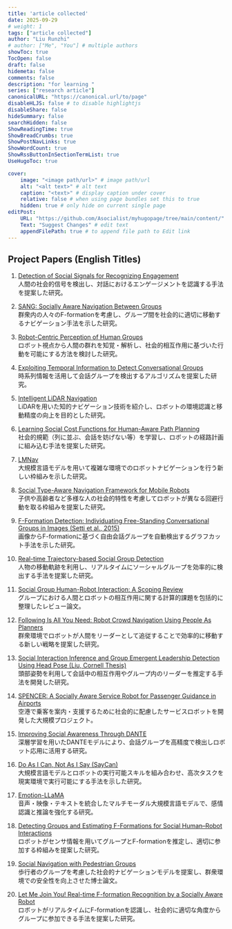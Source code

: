 ```yaml
---
title: 'article collected'
date: 2025-09-29
# weight: 1
tags: ["article collected"]
author: "Liu Runzhi"
# author: ["Me", "You"] # multiple authors
showToc: true
TocOpen: false
draft: false
hidemeta: false
comments: false
description: "for learning "
series: ["research article"]
canonicalURL: "https://canonical.url/to/page"
disableHLJS: false # to disable highlightjs
disableShare: false
hideSummary: false
searchHidden: false
ShowReadingTime: true
ShowBreadCrumbs: true
ShowPostNavLinks: true
ShowWordCount: true
ShowRssButtonInSectionTermList: true
UseHugoToc: true

cover:
    image: "<image path/url>" # image path/url
    alt: "<alt text>" # alt text
    caption: "<text>" # display caption under cover
    relative: false # when using page bundles set this to true
    hidden: true # only hide on current single page
editPost:
    URL: "https://github.com/Asocialist/myhugopage/tree/main/content/"
    Text: "Suggest Changes" # edit text
    appendFilePath: true # to append file path to Edit link
---
```



## Project Papers (English Titles)

1. [Detection of Social Signals for Recognizing Engagement](/pdfs/Detection%20of%20social%20signals%20for%20recognizing%20engagement.pdf)  
   人間の社会的信号を検出し、対話におけるエンゲージメントを認識する手法を提案した研究。

2. [SANG: Socially Aware Navigation Between Groups](/pdfs/SANGSocially%20Aware%20Navigation%20Between%20Groups.pdf)  
   群衆内の人々のF-formationを考慮し、グループ間を社会的に適切に移動するナビゲーション手法を示した研究。

3. [Robot-Centric Perception of Human Groups](/pdfs/Robot-Centric%20Perception%20of%20Human%20Groupspdf.pdf)  
   ロボット視点から人間の群れを知覚・解析し、社会的相互作用に基づいた行動を可能にする方法を検討した研究。

4. [Exploiting Temporal Information to Detect Conversational Groups](/pdfs/Exploiting%20temporal%20information%20to%20detect%20conversational.pdf)  
   時系列情報を活用して会話グループを検出するアルゴリズムを提案した研究。

5. [Intelligent LiDAR Navigation](/pdfs/Intelligent%20LiDAR%20Navigation.pdf)  
   LiDARを用いた知的ナビゲーション技術を紹介し、ロボットの環境認識と移動精度の向上を目的とした研究。

6. [Learning Social Cost Functions for Human-Aware Path Planning](/pdfs/LEARNING%20SOCIAL%20COST%20FUNCTIONS%20FOR.pdf)  
   社会的規範（列に並ぶ、会話を妨げない等）を学習し、ロボットの経路計画に組み込む手法を提案した研究。

7. [LMNav](/pdfs/LMNav.pdf)  
   大規模言語モデルを用いて複雑な環境でのロボットナビゲーションを行う新しい枠組みを示した研究。

8. [Social Type-Aware Navigation Framework for Mobile Robots](/pdfs/Social%20Type-Aware%20Navigation%20Framework%20for%20Mobile%20Robots.pdf)  
   子供や高齢者など多様な人の社会的特性を考慮してロボットが異なる回避行動を取る枠組みを提案した研究。

9. [F-Formation Detection: Individuating Free-Standing Conversational Groups in Images (Setti et al., 2015)](/pdfs/setti2015.pdf)  
   画像からF-formationに基づく自由会話グループを自動検出するグラフカット手法を示した研究。

10. [Real-time Trajectory-based Social Group Detection](/pdfs/Real-time%20Trajectory-based%20Social%20Group%20Detectionpdf.pdf)  
    人物の移動軌跡を利用し、リアルタイムにソーシャルグループを効率的に検出する手法を提案した研究。

11. [Social Group Human-Robot Interaction: A Scoping Review](/pdfs/Social%20Group%20Human-Robot%20Interaction%20A%20Scoping%20Review.pdf)  
    グループにおける人間とロボットの相互作用に関する計算的課題を包括的に整理したレビュー論文。

12. [Following Is All You Need: Robot Crowd Navigation Using People As Planners](/pdfs/Following%20Is%20All%20You%20Need.pdf)  
    群衆環境でロボットが人間をリーダーとして追従することで効率的に移動する新しい戦略を提案した研究。

13. [Social Interaction Inference and Group Emergent Leadership Detection Using Head Pose (Liu, Cornell Thesis)](/pdfs/Liu_cornell_0058O_11132.pdf)  
    頭部姿勢を利用して会話中の相互作用やグループ内のリーダーを推定する手法を開発した研究。

14. [SPENCER: A Socially Aware Service Robot for Passenger Guidance in Airports](/pdfs/A%20Socially%20Aware%20Service%20Robot%20for.pdf)  
    空港で乗客を案内・支援するために社会的に配慮したサービスロボットを開発した大規模プロジェクト。

15. [Improving Social Awareness Through DANTE](/pdfs/Improving%20Social%20Awareness%20Through%20DANTEpdf.pdf)  
    深層学習を用いたDANTEモデルにより、会話グループを高精度で検出しロボット応用に活用する研究。

16. [Do As I Can, Not As I Say (SayCan)](/pdfs/2204.01691v2.pdf)  
    大規模言語モデルとロボットの実行可能スキルを組み合わせ、高次タスクを現実環境で実行可能にする手法を示した研究。

17. [Emotion-LLaMA](/pdfs/Emotion-LLaMA.pdf)  
    音声・映像・テキストを統合したマルチモーダル大規模言語モデルで、感情認識と推論を強化する研究。

18. [Detecting Groups and Estimating F-Formations for Social Human–Robot Interactions](/pdfs/Detecting%20Groups%20and%20Estimating%20F-Formations%20for%20Social%20Human.pdf)  
    ロボットがセンサ情報を用いてグループとF-formationを推定し、適切に参加する枠組みを提案した研究。

19. [Social Navigation with Pedestrian Groups](/pdfs/SOCIAL%20NAVIGATION%20WITH.pdf)  
    歩行者のグループを考慮した社会的ナビゲーションモデルを提案し、群衆環境での安全性を向上させた博士論文。

20. [Let Me Join You! Real-time F-formation Recognition by a Socially Aware Robot](/pdfs/letmejoinyou.pdf)  
    ロボットがリアルタイムにF-formationを認識し、社会的に適切な角度からグループに参加できる手法を提案した研究。
